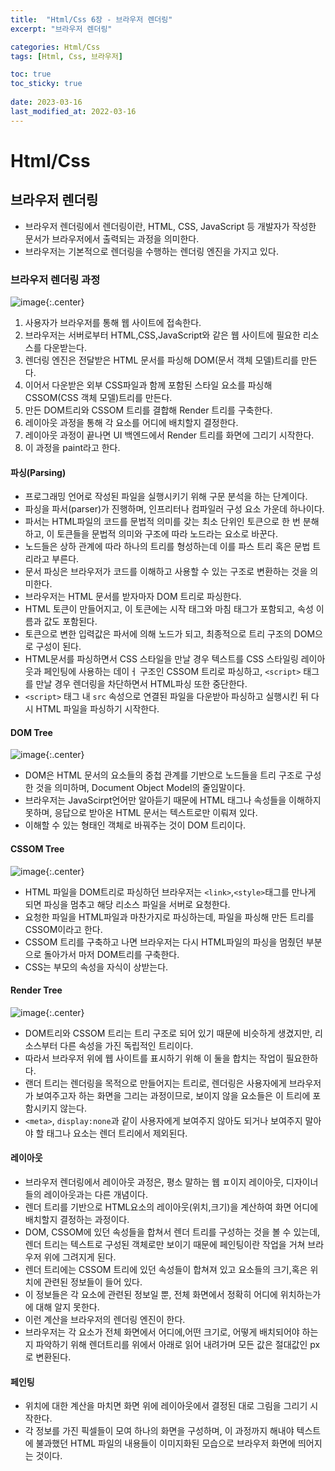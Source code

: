 ```yaml
---
title:  "Html/Css 6장 - 브라우저 렌더링"
excerpt: "브라우저 렌더링"

categories: Html/Css
tags: [Html, Css, 브라우저]

toc: true
toc_sticky: true
 
date: 2023-03-16
last_modified_at: 2022-03-16
---
```

# Html/Css
## 브라우저 렌더링
- 브라우저 렌더링에서 렌더링이란, HTML, CSS, JavaScript 등 개발자가 작성한 문서가 브라우저에서 출력되는 과정을 의미한다.
- 브라우저는 기본적으로 렌더링을 수행하는 렌더링 엔진을 가지고 있다.

### 브라우저 렌더링 과정
![image](https://user-images.githubusercontent.com/118104644/225490624-5245ebba-d563-48cc-8618-c82ddf4c4293.png){:.center}

1. 사용자가 브라우저를 통해 웹 사이트에 접속한다.
2. 브라우저는 서버로부터 HTML,CSS,JavaScript와 같은 웹 사이트에 필요한 리소스를 다운받는다.
3. 렌더링 엔진은 전달받은 HTML 문서를 파싱해 DOM(문서 객체 모델)트리를 만든다.
4. 이어서 다운받은 외부 CSS파일과 함께 포함된 스타일 요소를 파싱해 CSSOM(CSS 객체 모델)트리를 만든다.
5. 만든 DOM트리와 CSSOM 트리를 결합해 Render 트리를 구축한다.
6. 레이아웃 과정을 통해 각 요소를 어디에 배치할지 결정한다.
7. 레이아웃 과정이 끝나면 UI 백엔드에서 Render 트리를 화면에 그리기 시작한다.
8. 이 과정을 paint라고 한다.

#### 파싱(Parsing)
- 프로그래밍 언어로 작성된 파일을 실행시키기 위해 구문 분석을 하는 단계이다.
- 파싱을 파서(parser)가 진행하며, 인프리터나 컴파일러 구성 요소 가운데 하나이다.
- 파서는 HTML파일의 코드를 문법적 의미를 갖는 최소 단위인 토큰으로 한 번 분해하고, 이 토큰들을 문법적 의미와 구조에 따라 노드라는 요소로 바꾼다.
- 노드들은 상하 관계에 따라 하나의 트리를 형성하는데 이를 파스 트리 혹은 문법 트리라고 부른다.
- 문서 파싱은 브라우저가 코드를 이해하고 사용할 수 있는 구조로 변환하는 것을 의미한다.
- 브라우저는 HTML 문서를 받자마자 DOM 트리로 파싱한다.
- HTML 토큰이 만들어지고, 이 토큰에는 시작 태그와 마침 태그가 포함되고, 속성 이름과 값도 포함된다.
- 토큰으로 변한 입력값은 파서에 의해 노드가 되고, 최종적으로 트리 구조의 DOM으로 구성이 된다.
- HTML문서를 파싱하면서 CSS 스타일을 만날 경우 텍스트를 CSS 스타일링 레이아웃과 페인팅에 사용하는 데이ㅓ 구조인 CSSOM 트리로 파싱하고, `<script>` 태그를 만날 경우 렌더링을 차단하면서 HTML파싱 또한 중단한다.
- `<script>` 태그 내 `src` 속성으로 연결된 파일을 다운받아 파싱하고 실행시킨 뒤 다시 HTML 파일을 파싱하기 시작한다.

#### DOM Tree
![image](https://user-images.githubusercontent.com/118104644/225491528-c6c0bf92-70a5-4089-9476-c3f79ce49757.png){:.center}
- DOM은 HTML 문서의 요소들의 중첩 관계를 기반으로 노드들을 트리 구조로 구성한 것을 의미하며, Document Object Model의 줄임말이다.
- 브라우저는 JavaScirpt언어만 알아듣기 때문에 HTML 태그나 속성들을 이해하지 못하며, 응답으로 받아온 HTML 문서는 텍스트로만 이뤄져 있다.
- 이해할 수 있는 형태인 객체로 바꿔주는 것이 DOM 트리이다.

#### CSSOM Tree
![image](https://user-images.githubusercontent.com/118104644/225491776-5d8fee65-17dd-42aa-b094-e2003b40c73a.png){:.center}
- HTML 파일을 DOM트리로 파싱하던 브라우저는 `<link>`,`<style>`태그를 만나게 되면 파싱을 멈추고 해당 리소스 파일을 서버로 요청한다.
- 요청한 파일을 HTML파일과 마찬가지로 파싱하는데, 파일을 파싱해 만든 트리를 CSSOM이라고 한다.
- CSSOM 트리를 구축하고 나면 브라우저는 다시 HTML파일의 파싱을 멈췄던 부분으로 돌아가서 마저 DOM트리를 구축한다.
- CSS는 부모의 속성을 자식이 상받는다.

#### Render Tree
![image](https://user-images.githubusercontent.com/118104644/225492392-5cf53ca3-fef0-4bed-9134-dcff987380fe.png){:.center}
- DOM트리와 CSSOM 트리는 트리 구조로 되어 있기 때문에 비슷하게 생겼지만, 리소스부터 다른 속성을 가진 독립적인 트리이다.
- 따라서 브라우저 위에 웹 사이트를 표시하기 위해 이 둘을 합치는 작업이 필요한하다.
- 랜더 트리는 렌더링을 목적으로 만들어지는 트리로, 렌더링은 사용자에게 브라우저가 보여주고자 하는 화면을 그리는 과정이므로, 보이지 않을 요소들은 이 트리에 포함시키지 않는다.
- `<meta>`, `display:none`과 같이 사용자에게 보여주지 않아도 되거나 보여주지 말아야 할 태그나 요소는 렌더 트리에서 제외된다.

#### 레이아웃
- 브라우저 렌더링에서 레이아웃 과정은, 평소 말하는 웹 ㅍ이지 레이아웃, 디자이너들의 레이아웃과는 다른 개념이다.
- 렌더 트리를 기반으로 HTML요소의 레이아웃(위치,크기)을 계산하여 화면 어디에 배치할지 결정하는 과정이다.
- DOM, CSSOM에 있던 속성들을 합쳐서 렌더 트리를 구성하는 것을 볼 수 있는데, 렌더 트리는 텍스트로 구성된 객체로만 보이기 때문에 페인팅이란 작업을 거쳐 브라우저 위에 그려지게 된다.
- 렌더 트리에는 CSSOM 트리에 있던 속성들이 합쳐져 있고 요소들의 크기,혹은 위치에 관련된 정보들이 들어 있다.
- 이 정보들은 각 요소에 관련된 정보일 뿐, 전체 화면에서 정확히 어디에 위치하는가에 대해 알지 못한다.
- 이런 계산을 브라우저의 렌더링 엔진이 한다.
- 브라우저는 각 요소가 전체 화면에서 어디에,어떤 크기로, 어떻게 배치되어야 하는지 파악하기 위해 렌더트리를 위에서 아래로 읽어 내려가며 모든 값은 절대값인 px로 변환된다.

#### 페인팅
- 위치에 대한 계산을 마치면 화면 위에 레이아웃에서 결정된 대로 그림을 그리기 시작한다.
- 각 정보를 가진 픽셀들이 모여 하나의 화면을 구성하며, 이 과정까지 해내야 텍스트에 불과했던 HTML 파일의 내용들이 이미지화된 모습으로 브라우저 화면에 띄어지는 것이다.